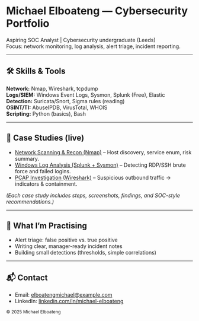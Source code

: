 # Michael Elboateng — Cybersecurity Portfolio

Aspiring SOC Analyst | Cybersecurity undergraduate (Leeds)  
Focus: network monitoring, log analysis, alert triage, incident reporting.

---

## 🛠 Skills & Tools
**Network:** Nmap, Wireshark, tcpdump  
**Logs/SIEM:** Windows Event Logs, Sysmon, Splunk (Free), Elastic  
**Detection:** Suricata/Snort, Sigma rules (reading)  
**OSINT/TI:** AbuseIPDB, VirusTotal, WHOIS  
**Scripting:** Python (basics), Bash  

---

## 📂 Case Studies (live)

- [Network Scanning & Recon (Nmap)](#) – Host discovery, service enum, risk summary.  
- [Windows Log Analysis (Splunk + Sysmon)](#) – Detecting RDP/SSH brute force and failed logins.  
- [PCAP Investigation (Wireshark)](#) – Suspicious outbound traffic → indicators & containment.  

*(Each case study includes steps, screenshots, findings, and SOC-style recommendations.)*

---

## 📌 What I’m Practising
- Alert triage: false positive vs. true positive  
- Writing clear, manager-ready incident notes  
- Building small detections (thresholds, simple correlations)  

---

## 📬 Contact
- Email: elboatengmichael@example.com  
- LinkedIn: [linkedin.com/in/michael-elboateng](https://www.linkedin.com/in/michael-elboateng)  

<small>© 2025 Michael Elboateng</small>
